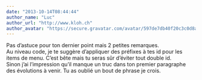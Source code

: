```yaml
---
date: "2013-10-14T08:44:44"
author_name: "Luc"
author_url: "http://www.kloh.ch"
author_avatar: "https://secure.gravatar.com/avatar/597de7db40f20c3c0d8afba20cee2292?s=48&d=mm&r=g"
---
```

Pas d’astuce pour ton dernier point mais 2 petites remarques.  
Au niveau code, je te suggère d’appliquer des préfixes à tes id pour les items de menu. C’est bête mais tu seras sûr d’éviter tout double id.  
Sinon j’ai l’impression qu’il manque un truc dans ton premier paragraphe des évolutions à venir. Tu as oublié un bout de phrase je crois.